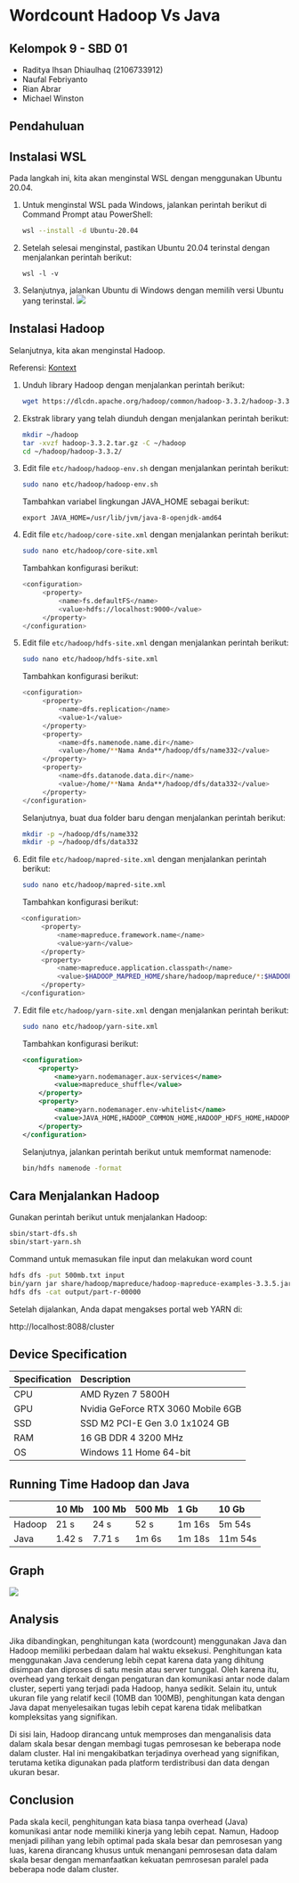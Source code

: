 # Wordcount Hadoop Vs Java

## Kelompok 9 - SBD 01

- Raditya Ihsan Dhiaulhaq (2106733912)
- Naufal Febriyanto
- Rian Abrar
- Michael Winston

## Pendahuluan

## Instalasi WSL

Pada langkah ini, kita akan menginstal WSL dengan menggunakan Ubuntu 20.04.

1. Untuk menginstal WSL pada Windows, jalankan perintah berikut di Command Prompt atau PowerShell:

   ```bash
   wsl --install -d Ubuntu-20.04
   ```

2. Setelah selesai menginstal, pastikan Ubuntu 20.04 terinstal dengan menjalankan perintah berikut:

   ```bash!
   wsl -l -v
   ```

3. Selanjutnya, jalankan Ubuntu di Windows dengan memilih versi Ubuntu yang terinstal.
   ![](https://hackmd.io/_uploads/Byopx3ed3.png)

## Instalasi Hadoop

Selanjutnya, kita akan menginstal Hadoop.

Referensi: [Kontext](https://kontext.tech/article/978/install-hadoop-332-in-wsl-on-windows)

1. Unduh library Hadoop dengan menjalankan perintah berikut:

   ```bash
   wget https://dlcdn.apache.org/hadoop/common/hadoop-3.3.2/hadoop-3.3.2.tar.gz
   ```

2. Ekstrak library yang telah diunduh dengan menjalankan perintah berikut:

   ```bash
   mkdir ~/hadoop
   tar -xvzf hadoop-3.3.2.tar.gz -C ~/hadoop
   cd ~/hadoop/hadoop-3.3.2/
   ```

3. Edit file `etc/hadoop/hadoop-env.sh` dengan menjalankan perintah berikut:

   ```bash
   sudo nano etc/hadoop/hadoop-env.sh
   ```

   Tambahkan variabel lingkungan JAVA_HOME sebagai berikut:

   ```
   export JAVA_HOME=/usr/lib/jvm/java-8-openjdk-amd64
   ```

4. Edit file `etc/hadoop/core-site.xml` dengan menjalankan perintah berikut:

   ```bash
   sudo nano etc/hadoop/core-site.xml
   ```

   Tambahkan konfigurasi berikut:

   ```bash
   <configuration>
        <property>
            <name>fs.defaultFS</name>
            <value>hdfs://localhost:9000</value>
        </property>
   </configuration>
   ```

5. Edit file `etc/hadoop/hdfs-site.xml` dengan menjalankan perintah berikut:

   ```bash
   sudo nano etc/hadoop/hdfs-site.xml
   ```

   Tambahkan konfigurasi berikut:

   ```bash
   <configuration>
        <property>
            <name>dfs.replication</name>
            <value>1</value>
        </property>
        <property>
            <name>dfs.namenode.name.dir</name>
            <value>/home/**Nama Anda**/hadoop/dfs/name332</value>
        </property>
        <property>
            <name>dfs.datanode.data.dir</name>
            <value>/home/**Nama Anda**/hadoop/dfs/data332</value>
        </property>
   </configuration>
   ```

   Selanjutnya, buat dua folder baru dengan menjalankan perintah berikut:

   ```bash
   mkdir -p ~/hadoop/dfs/name332
   mkdir -p ~/hadoop/dfs/data332
   ```

6. Edit file `etc/hadoop/mapred-site.xml` dengan menjalankan perintah berikut:

   ```bash
   sudo nano etc/hadoop/mapred-site.xml
   ```

   Tambahkan konfigurasi berikut:

```bash
   <configuration>
        <property>
            <name>mapreduce.framework.name</name>
            <value>yarn</value>
        </property>
        <property>
            <name>mapreduce.application.classpath</name>
            <value>$HADOOP_MAPRED_HOME/share/hadoop/mapreduce/*:$HADOOP_MAPRED_HOME/share/hadoop/mapreduce/lib/*</value>
        </property>
   </configuration>
```

7. Edit file `etc/hadoop/yarn-site.xml` dengan menjalankan perintah berikut:

   ```bash
   sudo nano etc/hadoop/yarn-site.xml
   ```

   Tambahkan konfigurasi berikut:

   ```xml
   <configuration>
       <property>
           <name>yarn.nodemanager.aux-services</name>
           <value>mapreduce_shuffle</value>
       </property>
       <property>
           <name>yarn.nodemanager.env-whitelist</name>
           <value>JAVA_HOME,HADOOP_COMMON_HOME,HADOOP_HDFS_HOME,HADOOP_CONF_DIR,CLASSPATH_PREPEND_DISTCACHE,HADOOP_YARN_HOME,HADOOP_MAPRED_HOME</value>
       </property>
   </configuration>
   ```

   Selanjutnya, jalankan perintah berikut untuk memformat namenode:

   ```bash
   bin/hdfs namenode -format
   ```

## Cara Menjalankan Hadoop

Gunakan perintah berikut untuk menjalankan Hadoop:

```bash
sbin/start-dfs.sh
sbin/start-yarn.sh
```

Command untuk memasukan file input dan melakukan word count

```bash
hdfs dfs -put 500mb.txt input
bin/yarn jar share/hadoop/mapreduce/hadoop-mapreduce-examples-3.3.5.jar wordcount input output
hdfs dfs -cat output/part-r-00000
```

Setelah dijalankan, Anda dapat mengakses portal web YARN di:

http://localhost:8088/cluster

## Device Specification

| Specification | Description                        |
| :------------ | :--------------------------------- |
| CPU           | AMD Ryzen 7 5800H                  |
| GPU           | Nvidia GeForce RTX 3060 Mobile 6GB |
| SSD           | SSD M2 PCI-E Gen 3.0 1x1024 GB     |
| RAM           | 16 GB DDR 4 3200 MHz               |
| OS            | Windows 11 Home 64-bit             |

## Running Time Hadoop dan Java

|        | 10 Mb  | 100 Mb | 500 Mb | 1 Gb   | 10 Gb   |
| :----- | :----- | :----- | :----- | :----- | :------ |
| Hadoop | 21 s   | 24 s   | 52 s   | 1m 16s | 5m 54s  |
| Java   | 1.42 s | 7.71 s | 1m 6s  | 1m 18s | 11m 54s |

## Graph

![]([https://hackmd.io/_uploads/HylrW6Zun.png](https://cdn.discordapp.com/attachments/1029063611366248501/1121445946643976282/image.png))

## Analysis

Jika dibandingkan, penghitungan kata (wordcount) menggunakan Java dan Hadoop memiliki perbedaan dalam hal waktu eksekusi. Penghitungan kata menggunakan Java cenderung lebih cepat karena data yang dihitung disimpan dan diproses di satu mesin atau server tunggal. Oleh karena itu, overhead yang terkait dengan pengaturan dan komunikasi antar node dalam cluster, seperti yang terjadi pada Hadoop, hanya sedikit. Selain itu, untuk ukuran file yang relatif kecil (10MB dan 100MB), penghitungan kata dengan Java dapat menyelesaikan tugas lebih cepat karena tidak melibatkan kompleksitas yang signifikan.

Di sisi lain, Hadoop dirancang untuk memproses dan menganalisis data dalam skala besar dengan membagi tugas pemrosesan ke beberapa node dalam cluster. Hal ini mengakibatkan terjadinya overhead yang signifikan, terutama ketika digunakan pada platform terdistribusi dan data dengan ukuran besar.



## Conclusion

Pada skala kecil, penghitungan kata biasa tanpa overhead (Java) komunikasi antar node memiliki kinerja yang lebih cepat. Namun, Hadoop menjadi pilihan yang lebih optimal pada skala besar dan pemrosesan yang luas, karena dirancang khusus untuk menangani pemrosesan data dalam skala besar dengan memanfaatkan kekuatan pemrosesan paralel pada beberapa node dalam cluster.
